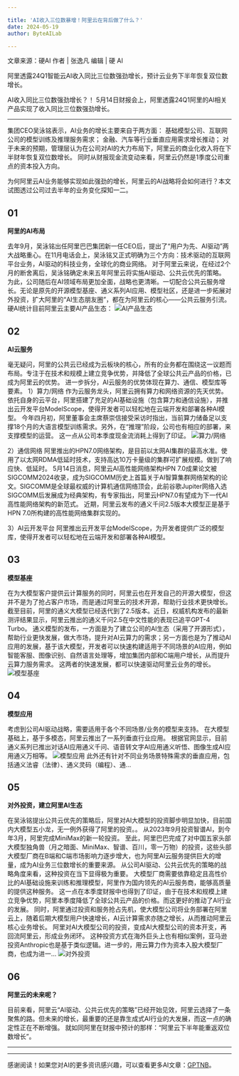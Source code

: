 ```yaml
---

title: 'AI收入三位数暴增！阿里云在背后做了什么？'
date: 2024-05-19
author: ByteAILab

---
```


文章来源：硬AI
作者 | 张逸凡
编辑 | 硬 AI

阿里透露24Q1智能云AI收入同比三位数强劲增长，预计云业务下半年恢复双位数增长。

AI收入同比三位数强劲增长？！
5月14日财报会上，阿里透露24Q1阿里的AI相关产品实现了收入同比三位数强劲增长。

---

集团CEO吴泳铭表示，AI业务的增长主要来自于两方面：
基础模型公司、互联网公司的模型训练及推理服务需求；
金融、汽车等行业垂直应用需求增长推动；
对于未来的预期，管理层认为在公司对AI的大力布局下，阿里云的商业化收入将在下半财年恢复双位数增长。
同时从财报现金流变动来看，阿里云仍然是1季度公司重点的资本投入方向。

为何阿里云AI业务能够实现如此强劲的增长，阿里云的AI战略将会如何进行？本文试图透过公司过去半年的业务变化探知一二。

## 01
**阿里的AI布局**

去年9月，吴泳铭出任阿里巴巴集团新一任CEO后，提出了“用户为先、AI驱动”两大战略重心。在11月电话会上，吴泳铭又正式明确为三个方向：技术驱动的互联网平台业务，AI驱动的科技业务，全球化的商业网络。
对于阿里云来说，在经过2个月的断舍离后，吴泳铭确定未来五年阿里云将实施AI驱动、公共云优先的策略。
为此，公司随后在AI领域布局更加全面，战略也更清晰。一切配合公共云服务增长。无论是原先的开源模型基座、通义系列AI应用、模型社区，还是进一步拓展对外投资，扩大阿里的“AI生态朋友圈”，都在为阿里云的核心——公共云服务引流。
硬AI统计目前阿里云主要AI产品生态：
![AI产品生态](http://www.jesonc.com/FjYAq5S8kq10KJLe-fP0S6HQQ_kr)

## 02
**AI云服务**

毫无疑问，阿里的公共云已经成为云板块的核心，所有的业务都在围绕这一议题而布局。专注于在技术和规模上建立竞争优势，并降低了全球公共云产品的价格，已成为阿里云的优势。
进一步拆分，AI云服务的优势体现在算力、通信、模型库等要素。
1）算力/网络
作为云服务龙头，阿里云拥有算力和网络资源的先天优势。依托自身的云平台，阿里搭建了充足的AI基础设施（包含算力和通信设施），并推出云开发平台ModelScope，使得开发者可以轻松地在云端开发和部署各种AI模型。
今年四月初，阿里董事会主席蔡崇信接受采访时指出，当前算力储备足以支撑18个月的大语言模型训练需求。另外，在“推理”阶段，公司也有相应的部署，来支撑模型的运营。
这一点从公司本季度现金流消耗上得到了印证。
![算力/网络](http://www.jesonc.com/FhbzBL0npP4xn4tSYA38IFfHYd5Z)

2）通信网络
阿里推出的HPN7.0网络架构，是目前以太网AI集群的最高水准。使用了以太网RDMA低延时技术，支持高达10万卡量级的集群可扩展规模。做到了响应快、低延时。
5月14日消息，阿里云AI高性能网络架构HPN 7.0成果论文被SIGCOMM2024收录，成为SIGCOMM历史上首篇关于AI智算集群网络架构的论文。SIGCOMM是全球最权威的计算机通信网络顶会，此前谷歌Jupiter网络入选SIGCOMM后发展成为经典架构，有专家指出，阿里云HPN7.0有望成为下一代AI高性能网络架构的新范式。
近期，阿里云发布的通义千问2.5版本大模型正是基于HPN 7.0所构建的高性能网络集群实现的。

3）AI云开发平台
阿里推出云开发平台ModelScope，为开发者提供广泛的模型库，使得开发者可以轻松地在云端开发和部署各种AI模型。

## 03
**模型基座**

在为大模型客户提供云计算服务的同时，阿里云也在开发自己的开源大模型，但这并不是为了抢占客户市场，而是通过阿里云的技术开源，帮助行业技术更快增长。
截至目前，阿里的通义大模型已经迭代到了2.5版本。近日，权威机构发布的最新测评结果显示，阿里云推出的通义千问2.5在中文性能的表现已追平GPT-4 Turbo。
通义模型的发布，一方面是为了建立公司的AI生态（采用了开源形式），帮助行业更快发展，做大市场，提升对AI云算力的需求；另一方面也是为了推动AI应用的发展，基于该大模型，开发者可以快速构建适用于不同场景的AI应用，例如智能客服、图像识别、自然语言处理等，增加集团内部和C端用户增长，从而提升云算力服务需求。
这两者的快速发展，都可以快速驱动阿里云业务的增长。
![模型基座](http://www.jesonc.com/FqR2Hh9NL-0S-5mRebfvrUoRyJdz)

## 04
**模型应用**

考虑到公司AI驱动战略，需要适用于各个不同场景/业务的模型来支持。
在大模型基础上，基于多模态，阿里云推出了一系列垂直行业应用。
根据官网显示，目前通义系列已推出对话AI应用通义千问、语音转文字AI应用通义听悟、图像生成AI应用通义万相等。
![模型应用](http://www.jesonc.com/FjEHx1RtPZEKX-4LlSbR7B5tt0nr)
此外还有针对不同业务场景特殊需求的垂直应用，包括通义法睿（法律）、通义灵码（编程）、通...

## 05
**对外投资，建立阿里AI生态**

在吴泳铭提出公共云优先的策略后，阿里对AI大模型的投资脚步明显加快，目前国内大模型五小龙，无一例外获得了阿里的投资。。
从2023年9月投资智谱AI，到今年3月，阿里完成MiniMax的新一轮投资。
至此，阿里巴巴完成了对中国五家头部大模型独角兽（月之暗面、MiniMax、智谱、百川，零一万物）的投资，这些头部大模型厂商在B端和C端市场影响力逐步增大，也为阿里AI云服务提供巨大的增量，成为AI业务三位数增长的重要来源。
从公司AI驱动、公共云优先的策略的战略角度来看，这种投资在当下显得极为重要。
大模型厂商需要依靠稳定且高性价比的AI基础设施来训练和推理模型，阿里作为国内领先的AI云服务商，能够高质量的提供这种服务。
这一点在本季度财报中也得到了印证，由于在技术和规模上建立竞争优势，阿里本季度降低了全球公共云产品的价格。而这更好的推动了AI行业的发展。
同时，阿里通过投资和服务抢占先机，使大模型公司将业务部署在阿里云上，随着后期大模型用户快速增长，AI云计算需求亦随之增长，从而推动阿里云核心业务增长。
阿里对AI大模型公司的投资，变成AI大模型公司的资本开支，再回流阿里云，形成业务闭环。
这种投资方式在海外巨头上也有相似案例，亚马逊投资Anthropic也是基于类似逻辑。进一步的，用云算力作为资本入股大模型厂商，也成为进一...
![对外投资](http://www.jesonc.com/FhuJy0NrKIzLrPGT_2IegRwxkjNL)

## 06
**阿里云的未来呢？**

目前来看，阿里云“AI驱动、公共云优先的策略”已经开始见效，阿里云选择了一条聚焦的路。但未来的增长，最重要的还是靠生成式AI行业的大发展，而这一点的确定性正在不断增强。
就如同阿里在财报中预计的那样：“阿里云下半年能重返双位数增长”。

---
---
感谢阅读！如果您对AI的更多资讯感兴趣，可以查看更多AI文章：[GPTNB](https://gptnb.com)。